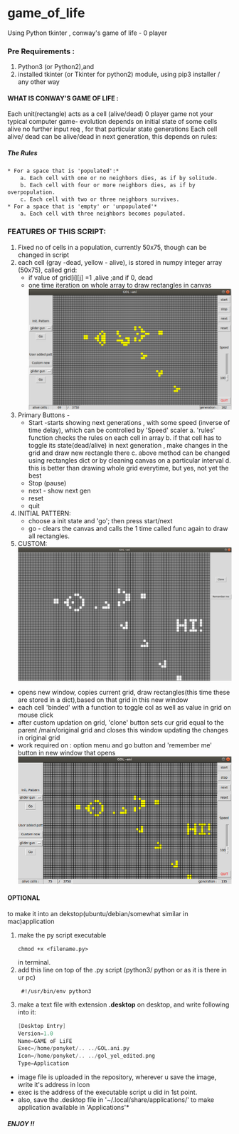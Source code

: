 # game_of_life
Using Python tkinter , conway's game of life - 0 player

### **Pre Requirements :**
  1. Python3 (or Python2),and 
  2. installed tkinter (or Tkinter for python2) module, using pip3 installer / any other way
  
#### WHAT IS CONWAY'S GAME OF LIFE :
  Each unit(rectangle) acts as a cell (alive/dead)
  0 player game not your typical computer game- evolution depends on initial state of some cells alive 
    no further input req , for that particular state generations
  Each cell alive/ dead can be alive/dead in next generation, this depends on rules:
  
  ##### The Rules
    * For a space that is 'populated':*
        a. Each cell with one or no neighbors dies, as if by solitude.
        b. Each cell with four or more neighbors dies, as if by overpopulation.
        c. Each cell with two or three neighbors survives.
    * For a space that is 'empty' or 'unpopulated'*
        a. Each cell with three neighbors becomes populated.
 
 ### FEATURES OF THIS SCRIPT:
 1. Fixed no of cells in a population, currently 50x75, though can be changed in script
 2. each cell (gray -dead, yellow - alive), is stored in numpy integer array (50x75), called grid:
    * if value of grid[i][j] =1 ,alive ;and if 0, dead
    * one time iteration on whole array to draw rectangles in canvas
    ![alt text](screenshots/gol_window.png)
 3. Primary Buttons -
    * Start -starts showing next generations , with some speed (inverse of time delay), which can be controlled by 'Speed' scaler
      a. 'rules' function checks the rules on each cell in array
      b. if that cell has to toggle its state(dead/alive) in next generation , make changes in the grid and draw new rectangle there
      c. above method can be changed using rectangles dict or by cleaning canvas on a particular interval
      d. this is better than drawing whole grid everytime, but yes, not yet the best
    * Stop (pause)
    * next - show next gen 
    * reset
    * quit
 4. INITIAL PATTERN:
    * choose a init state and 'go'; then press start/next
    * go - clears the canvas and calls the 1 time called func again to draw all rectangles.
 5. CUSTOM:
    ![alt text](screenshots/gol_custom_window.png)
  * opens new window, copies current grid, draw rectangles(this time these are stored in a dict),based on that grid in this new window
  * each cell 'binded' with a function to toggle col as well as value in grid on mouse click
  * after custom updation on grid, 'clone' button sets cur grid equal to the parent /main/original grid and closes this window updating the changes in original grid
  * work required on : option menu and go button and 'remember me' button in new window that opens
  ![alt text](screenshots/gol_custome-d.png)
  
  #### OPTIONAL
  to make it into an dekstop(ubuntu/debian/somewhat similar in mac)application
  1. make the py script executable 
     ```
     chmod +x <filename.py>
     ```
     in terminal.
  2. add this line on top of the .py script (python3/ python or as it is there in ur pc)
      ```python3
       #!/usr/bin/env python3
      ```
  3. make a text file with extension **.desktop** on desktop, and write following into it:
      ```c
      [Desktop Entry]
      Version=1.0
      Name=GAME oF LiFE
      Exec=/home/ponyket/.. ../GOL.ani.py
      Icon=/home/ponyket/.. ../gol_yel_edited.png
      Type=Application
      ```
    
   * image file is uploaded in the repository, wherever u save the image, write it's address in Icon
   * exec is the address of the executable script u did in 1st point.
   * also, save the .desktop file in '~/.local/share/applications/' to make application available in 'Applications'* 
   
   
##### ENJOY !!
 
    
